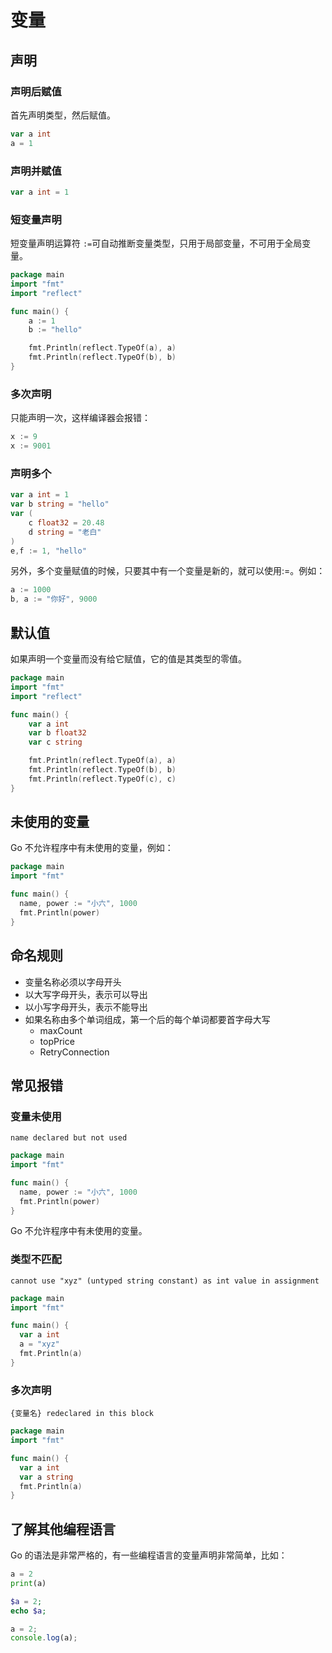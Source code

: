 # 变量

## 声明

### 声明后赋值

首先声明类型，然后赋值。

```go
var a int
a = 1
```

### 声明并赋值

```go
var a int = 1
```

### 短变量声明

短变量声明运算符 `:=`可自动推断变量类型，只用于局部变量，不可用于全局变量。

<div class="run"></div>

```go
package main
import "fmt"
import "reflect"

func main() {
    a := 1
    b := "hello"

    fmt.Println(reflect.TypeOf(a), a)
    fmt.Println(reflect.TypeOf(b), b)
}
```

### 多次声明

只能声明一次，这样编译器会报错：

```go
x := 9
x := 9001
```

### 声明多个

```go
var a int = 1
var b string = "hello"
var (
    c float32 = 20.48
    d string = "老白"
)
e,f := 1, "hello"
```

另外，多个变量赋值的时候，只要其中有一个变量是新的，就可以使用:=。例如：

```go
a := 1000
b, a := "你好", 9000
```

## 默认值

如果声明一个变量而没有给它赋值，它的值是其类型的零值。

<div class="run"></div>

```go
package main
import "fmt"
import "reflect"

func main() {
    var a int
    var b float32
    var c string

    fmt.Println(reflect.TypeOf(a), a)
    fmt.Println(reflect.TypeOf(b), b)
    fmt.Println(reflect.TypeOf(c), c)
}
```

## 未使用的变量

Go 不允许程序中有未使用的变量，例如：

<div class="run"></div>

```go
package main
import "fmt"

func main() {
  name, power := "小六", 1000
  fmt.Println(power)
}
```

## 命名规则

- 变量名称必须以字母开头
- 以大写字母开头，表示可以导出
- 以小写字母开头，表示不能导出
- 如果名称由多个单词组成，第一个后的每个单词都要首字母大写
  - maxCount
  - topPrice
  - RetryConnection

## 常见报错

### 变量未使用

```
name declared but not used
```

<div class="run"></div>

```go
package main
import "fmt"

func main() {
  name, power := "小六", 1000
  fmt.Println(power)
}
```

Go 不允许程序中有未使用的变量。

### 类型不匹配

```
cannot use "xyz" (untyped string constant) as int value in assignment
```

<div class="run"></div>

```go
package main
import "fmt"

func main() {
  var a int
  a = "xyz"
  fmt.Println(a)
}
```

### 多次声明

```
{变量名} redeclared in this block
```

<div class="run"></div>

```go
package main
import "fmt"

func main() {
  var a int
  var a string
  fmt.Println(a)
}
```

## 了解其他编程语言

Go 的语法是非常严格的，有一些编程语言的变量声明非常简单，比如：

<div class="run"></div>

```python
a = 2
print(a)
```

<div class="run"></div>

```php
$a = 2;
echo $a;
```

<div class="run"></div>

```JavaScript
a = 2;
console.log(a);
```
